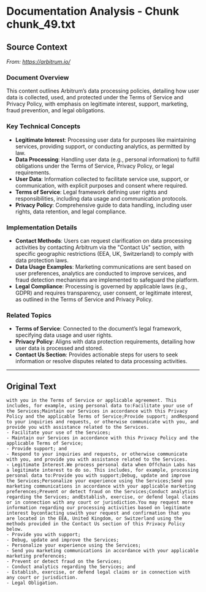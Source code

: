 # Documentation Analysis - Chunk chunk_49.txt

## Source Context
*From: https://arbitrum.io/*

### Document Overview  
This content outlines Arbitrum’s data processing policies, detailing how user data is collected, used, and protected under the Terms of Service and Privacy Policy, with emphasis on legitimate interest, support, marketing, fraud prevention, and legal obligations.  

### Key Technical Concepts  
- **Legitimate Interest**: Processing user data for purposes like maintaining services, providing support, or conducting analytics, as permitted by law.  
- **Data Processing**: Handling user data (e.g., personal information) to fulfill obligations under the Terms of Service, Privacy Policy, or legal requirements.  
- **User Data**: Information collected to facilitate service use, support, or communication, with explicit purposes and consent where required.  
- **Terms of Service**: Legal framework defining user rights and responsibilities, including data usage and communication protocols.  
- **Privacy Policy**: Comprehensive guide to data handling, including user rights, data retention, and legal compliance.  

### Implementation Details  
- **Contact Methods**: Users can request clarification on data processing activities by contacting Arbitrum via the "Contact Us" section, with specific geographic restrictions (EEA, UK, Switzerland) to comply with data protection laws.  
- **Data Usage Examples**: Marketing communications are sent based on user preferences, analytics are conducted to improve services, and fraud detection mechanisms are implemented to safeguard the platform.  
- **Legal Compliance**: Processing is governed by applicable laws (e.g., GDPR) and requires transparency, user consent, or legitimate interest, as outlined in the Terms of Service and Privacy Policy.  

### Related Topics  
- **Terms of Service**: Connected to the document’s legal framework, specifying data usage and user rights.  
- **Privacy Policy**: Aligns with data protection requirements, detailing how user data is processed and stored.  
- **Contact Us Section**: Provides actionable steps for users to seek information or resolve disputes related to data processing activities.

---

## Original Text
```
with you in the Terms of Service or applicable agreement. This includes, for example, using personal data to:Facilitate your use of the Services;Maintain our Services in accordance with this Privacy Policy and the applicable Terms of Service;Provide support; andRespond to your inquiries and requests, or otherwise communicate with you, and provide you with assistance related to the Services.
- Facilitate your use of the Services;
- Maintain our Services in accordance with this Privacy Policy and the applicable Terms of Service;
- Provide support; and
- Respond to your inquiries and requests, or otherwise communicate with you, and provide you with assistance related to the Services.
- Legitimate Interest.We process personal data when Offchain Labs has a legitimate interest to do so. This includes, for example, processing personal data to:Provide you with support;Debug, update and improve the Services;Personalize your experience using the Services;Send you marketing communications in accordance with your applicable marketing preferences;Prevent or detect fraud on the Services;Conduct analytics regarding the Services; andEstablish, exercise, or defend legal claims or in connection with any court or jurisdiction.You may request more information regarding our processing activities based on legitimate interest bycontacting uswith your request and confirmation that you are located in the EEA, United Kingdom, or Switzerland using the methods provided in the Contact Us section of this Privacy Policy below.
- Provide you with support;
- Debug, update and improve the Services;
- Personalize your experience using the Services;
- Send you marketing communications in accordance with your applicable marketing preferences;
- Prevent or detect fraud on the Services;
- Conduct analytics regarding the Services; and
- Establish, exercise, or defend legal claims or in connection with any court or jurisdiction.
- Legal Obligation.
```